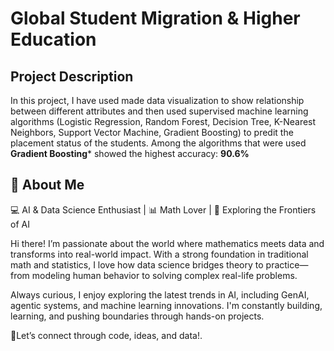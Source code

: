 
# **Global Student Migration & Higher Education**

**Project Description**
---------------------------

In this project, I have used made data visualization to show relationship between different attributes and then used supervised machine learning algorithms (Logistic Regression, Random Forest, Decision Tree, K-Nearest Neighbors, Support Vector Machine, Gradient Boosting) to predit the placement status of the students. Among the algorithms that were used **Gradient Boosting*** showed the highest accuracy: **90.6%**

## 🚀 About Me
💻 AI & Data Science Enthusiast | 📊 Math Lover | 🚀 Exploring the Frontiers of AI

Hi there! I’m passionate about the world where mathematics meets data and transforms into real-world impact. With a strong foundation in traditional math and statistics, I love how data science bridges theory to practice—from modeling human behavior to solving complex real-life problems.

Always curious, I enjoy exploring the latest trends in AI, including GenAI, agentic systems, and machine learning innovations. I'm constantly building, learning, and pushing boundaries through hands-on projects.

📍Let’s connect through code, ideas, and data!.

